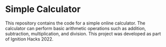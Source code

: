 # Simple Calculator

This repository contains the code for a simple online calculator. The calculator can perform basic arithmetic operations such as addition, subtraction, multiplication, and division. This project was developed as part of Ignition Hacks 2022.
